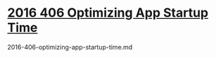 # [2016 406 Optimizing App Startup Time](https://developer.apple.com/videos/play/wwdc2016/406)

2016-406-optimizing-app-startup-time.md



